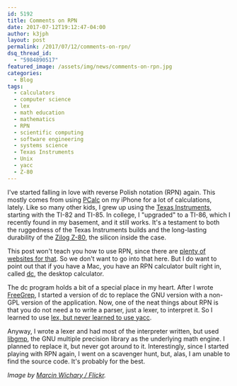 ```yaml
---
id: 5192
title: Comments on RPN
date: 2017-07-12T19:12:47-04:00
author: k3jph
layout: post
permalink: /2017/07/12/comments-on-rpn/
dsq_thread_id:
  - "5984890517"
featured_image: /assets/img/news/comments-on-rpn.jpg
categories:
  - Blog
tags:
  - calculators
  - computer science
  - lex
  - math education
  - mathematics
  - RPN
  - scientific computing
  - software engineering
  - systems science
  - Texas Instruments
  - Unix
  - yacc
  - Z-80
---
```

I've started falling in love with reverse Polish notation (RPN)
again. This mostly comes from using [PCalc](http://www.pcalc.com/)
on my iPhone for a lot of calculations, lately. Like so many other
kids, I grew up using the [Texas Instruments](https://education.ti.com/),
starting with the TI-82 and TI-85. In college, I "upgraded" to a
TI-86, which I recently found in my basement, and it still works.
It's a testament to both the ruggedness of the Texas Instruments
builds and the long-lasting durability of the [Zilog
Z-80](http://www.z80.info/), the silicon inside the case.

This post won't teach you how to use RPN, since there are [plenty
of websites for
that](https://www.google.com/search?q=how+to+use+reverse+polish+notation).
So we don't want to go into that here. But I do want to point out
that if you have a Mac, you have an RPN calculator built right in,
called
[dc](https://www.freebsd.org/cgi/man.cgi?query=dc&amp;apropos=0&amp;sektion=0&amp;manpath=Darwin+8.0.1%2Fppc&amp;arch=default&amp;format=html),
the desktop calculator.

The dc program holds a bit of a special place in my heart. After I
wrote [FreeGrep](/software), I started a version of dc to
replace the GNU version with a non-GPL version of the application.
Now, one of the neat things about RPN is that you do not need a to
write a parser, just a lexer, to interpret it. So I learned to use
[lex, but never learned to use yacc](http://dinosaur.compilertools.net/).

Anyway, I wrote a lexer and had most of the interpreter written,
but used [libgmp](https://gmplib.org/), the GNU multiple precision
library as the underlying math engine. I planned to replace it, but
never got around to it. Interestingly, since I started playing with
RPN again, I went on a scavenger hunt, but, alas, I am unable to
find the source code. It's probably for the best.

_Image by [Marcin Wichary /
Flickr](https://www.flickr.com/photos/mwichary/2225327298/)._
